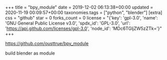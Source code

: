 +++
title = "bpy_module"
date = 2019-12-02 06:13:38+00:00
updated = 2020-11-19 00:09:57+00:00
taxonomies.tags = ["python", "blender"]
[extra]
css = "github"
star = 0
forks_count = 0
license = "{'key': 'gpl-3.0', 'name': 'GNU General Public License v3.0', 'spdx_id': 'GPL-3.0', 'url': 'https://api.github.com/licenses/gpl-3.0', 'node_id': 'MDc6TGljZW5zZTk='}"
+++

<https://github.com/ousttrue/bpy_module>

build blender as module
